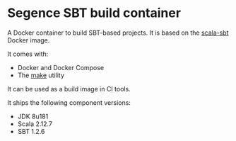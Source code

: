 Segence SBT build container
===========================

A Docker container to build SBT-based projects. It is based on the [scala-sbt](https://hub.docker.com/r/hseeberger/scala-sbt/) Docker image.

It comes with:
- Docker and Docker Compose
- The [make](https://www.gnu.org/software/make/) utility

It can be used as a build image in CI tools.

It ships the following component versions:
- JDK 8u181
- Scala 2.12.7
- SBT 1.2.6
